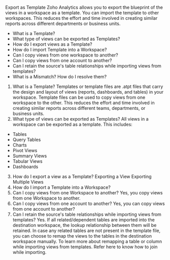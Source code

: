 Export as Template
Zoho Analytics allows you to export the blueprint of the views in a workspace as a template. You can import the template to other workspaces. This reduces the effort and time involved in creating similar reports across different departments or business units.
- What is a Template?
- What type of views can be exported as Templates?
- How do I export views as a Template?
- How do I import Template into a Workspace?
- Can I copy views from one workspace to another?
- Can I copy views from one account to another?
- Can I retain the source's table relationships while importing views from templates?
- What is a Mismatch? How do I resolve them?
1. What is a Template?
Templates or template files are .atpt files that carry the design and layout of views
(reports, dashboards, and tables) in your workspace. Template files can be used to copy views from one workspace to the other. This reduces the effort and time involved in creating similar reports across different teams, departments, or business units.
2. What type of views can be exported as Templates?
All views in a workspace can be exported as a template. This includes:
- Tables
- Query Tables
- Charts
- Pivot Views
- Summary Views
- Tabular Views
- Dashboards
3. How do I export a view as a Template?
Exporting a View
Exporting Multiple Views
4. How do I import a Template into a Workspace?
5. Can I copy views from one Workspace to another?
Yes, you copy views from one Workspace to another.
6. Can I copy views from one account to another?
Yes, you can copy views from one account to another?
7. Can I retain the source's table relationships while importing views from templates?
Yes. If all related/dependent tables are imported into the destination workspace, the lookup relationship between them will be retained.
In case any related tables are not present in the template file, you can choose to remap the views to the tables in the destination workspace manually.
To learn more about remapping a table or column while importing views from templates. Refer here to know how to join while importing.